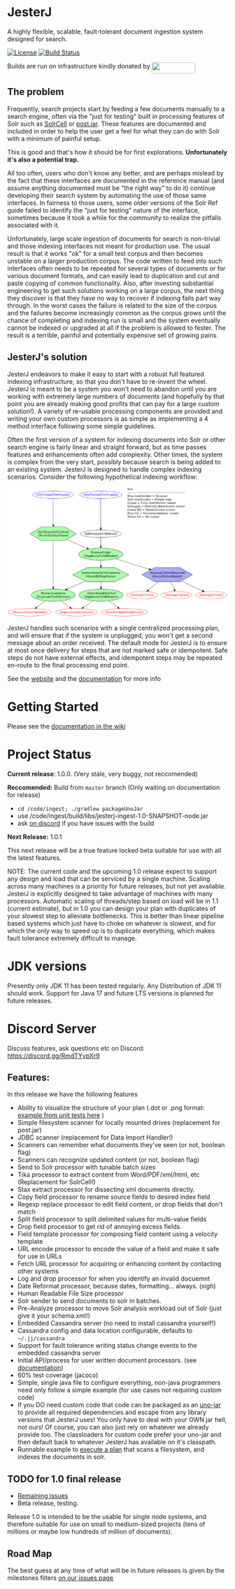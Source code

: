 JesterJ
=======
A highly flexible, scalable, fault-tolerant document ingestion system designed for search.

[![License](https://img.shields.io/badge/license-Apache%202.0-B70E23.svg?style=plastic)](http://www.opensource.org/licenses/Apache-2.0)
[![Build Status](https://github.com/nsoft/jesterj/actions/workflows/gradle.yml/badge.svg)](https://github.com/nsoft/jesterj/actions)

Builds are run on infrastructure kindly donated by [<img align="top" src="https://crave.io/wp-content/uploads/2022/09/Crave_logo_black_bg-e1663023213710.png" alt="" width="100px" height="26px">](https://crave.io/)


## The problem
Frequently, search projects start by feeding a few documents manually to a search engine, often via the "just for testing" built in processing features of Solr such as [SolrCell](https://solr.apache.org/guide/6_6/uploading-data-with-solr-cell-using-apache-tika.html) or [post.jar](https://solr.apache.org/guide/6_6/post-tool.html#simpleposttool).
These features are documented and included in order to help the user get a feel for what they can do with Solr with a minimum of painful setup.

This is good and that's how it should be for first explorations. **Unfortunately it's also a potential trap.**

All too often, users who don't know any better, and are perhaps mislead by the fact that these interfaces are documented in the reference manual (and assume anything documented must be "the right way" to do it) continue developing their search system by automating the use of those same interfaces.
In fairness to those users, some older versions of the Solr Ref guide failed to identify the "just for testing" nature of the interface, sometimes because it took a while for the community to realize the pitfalls associated with it.

Unfortunately, large scale ingestion of documents for search is non-trivial and those indexing interfaces not meant for production use.
The usual result is that it works "ok" for a small test corpus and then becomes unstable on a larger production corpus.
The code written to feed into such interfaces often needs to be repeated for several types of documents or for various document formats, and can easily lead to duplication and cut and paste copying of common functionality.
Also, after investing substantial engineering to get such solutions working on a large corpus, the next thing they discover is that they have no way to recover if indexing fails part way through.
In the worst cases the failure is related to the size of the corpus and the failures become increasingly common as the corpus grows until the chance of completing and indexing run is small and the system eventually cannot be indexed or upgraded at all if the problem is allowed to fester.
The result is a terrible, painful and potentially expensive set of growing pains.

## JesterJ's solution

JesterJ endeavors to make it easy to start with a robust full featured indexing infrastructure, so that you don't have to re-invent the wheel.
JesterJ is meant to be a system you won't need to abandon until you are working with extremely large numbers of documents (and hopefully by that point you are already making good profits that can pay for a large custom solution!).
A variety of re-usable processing components are provided and writing your own custom processors is as simple as implementing a 4 method interface following some simple guidelines.

Often the first version of a system for indexing documents into Solr or other search engine is fairly linear and straight forward, but as time passes features and enhancements often add complexity.
Other times, the system is complex from the very start, possibly because search is being added to an existing system.
JesterJ is designed to handle complex indexing scenarios.
Consider the following hypothetical indexing workflow:

![Complex Processing](https://raw.githubusercontent.com/nsoft/jesterj/79ed481c7c0b98469e3e41c96b92170837a26130/code/examples/routing/complex-routing.png)

JesterJ handles such scenarios with a single centralized processing plan, and will ensure that if the system is unplugged, you won't get a second message about an order received. The default mode for JesterJ is to ensure at most once delivery for steps that are not marked safe or idempotent. Safe steps do not have external effects, and idempotent steps may be repeated en-route to the final processing end point.

See the [website](http://www.jesterj.org) and the [documentation](https://github.com/nsoft/jesterj/wiki/Documentation) for more info

# Getting Started

Please see the [documentation in the wiki](https://github.com/nsoft/jesterj/wiki/Documentation)

# Project Status

**Current release**: 1.0.0. (Very stale, very buggy, not reccomended)

**Reccomended:** Build from `master` branch (Only waiting on documentation for release)

 - `cd /code/ingest; ./gradlew packageUnoJar`
 - use /code/ingest/build/libs/jesterj-ingest-1.0-SNAPSHOT-node.jar
 - ask [on discord](https://discord.com/invite/RmdTYvpXr9) if you have issues with the build

**Next Release:** 1.0.1

This next release will be a true feature locked beta suitable for use with all the latest features.

NOTE: The current code and the upcoming 1.0 release expect to support any design and load that can be serviced by a single machine.
Scaling across many machines is a priority for future releases, but not yet available.
JesterJ is explicitly designed to take advantage of machines with many processors.
Automatic scaling of threads/step based on load will be in 1.1 (current estimate), but in 1.0 you can design your plan with duplicates of your slowest step to alleviate bottlenecks.
This is better than linear pipeline based systems which just have to choke on whatever is slowest, and for which the only way to speed up is to duplicate everything, which makes fault tolerance extremely difficult to manage.

# JDK versions

Presently only JDK 11 has been tested regularly. Any Distribution of JDK 11 should work. Support for Java 17 and future LTS versions is planned for future releases.

# Discord Server

Discuss features, ask questions etc on Discord: https://discord.gg/RmdTYvpXr9

## Features:

In this release we have the following features

* Ability to visualize the structure of your plan (.dot or .png format: [example from unit tests here](https://tinyurl.com/22k7tu74) )
* Simple filesystem scanner for locally mounted drives (replacement for post.jar)
* JDBC scanner (replacement for Data Import Handler!)
* Scanners can remember what documents they've seen (or not, boolean flag)
* Scanners can recognize updated content (or not, boolean flag)
* Send to Solr processor with tunable batch sizes
* Tika processor to extract content from Word/PDF/xml/html, etc (Replacement for SolrCell!)
* Stax extract processor for dissecting xml documents directly.
* Copy field processor to rename source fields to desired index field
* Regexp replace processor to edit field content, or drop fields that don't match
* Split field processor to split delimited values for multi-value fields
* Drop field processor to get rid of annoying excess fields.
* Field template processor for composing field content using a velocity template
* URL encode processor to encode the value of a field and make it safe for use in URLs
* Fetch URL processor for acquiring or enhancing content by contacting other systems
* Log and drop processor for when you identify an invalid docuemnt
* Date Reformat processor, because dates, formatting... always. (*sigh*)
* Human Readable File Size processor
* Solr sender to send documents to solr in batches.
* Pre-Analyze processor to move Solr analysis workload out of Solr (just give it your schema.xml!)
* Embedded Cassandra server (no need to install cassandra yourself!)
* Cassandra config and data location configurable, defaults to `~/.jj/cassandra`
* Support for fault tolerance writing status change events to the embedded cassandra server
* Initial API/process for user written document processors. (see [documentation](https://github.com/nsoft/jesterj/wiki/Documentation))
* 60% test coverage (jacoco)
* Simple, single java file to configure everything, non-java programmers need only follow a simple example (for use cases not requiring custom code)
* If you DO need custom code that code can be packaged as an [uno-jar](https://github.com/nsoft/uno-jar) to provide all required dependencies and escape from any library versions that JesterJ uses! You only have to deal with your OWN jar hell, not ours! Of course, you can also just rely on whatever we already provide too. The classloaders for custom code prefer your uno-jar and then default back to whatever JesterJ has available on it's classpath.
* Runnable example to [execute a plan](https://github.com/nsoft/jesterj/blob/master/code/ingest/README.md) that scans a filesystem, and indexes the documents in solr.


## TODO for 1.0 final release
 * [Remaining issues](https://github.com/nsoft/jesterj/issues?q=is%3Aopen+is%3Aissue+milestone%3A1.0)
 * Beta release, testing.

Release 1.0 is intended to be the usable for single node systems, and therefore suitable for use on small to medium-sized projects (tens of millions or maybe low hundreds of million of documents).

## Road Map

The best guess at any time of what will be in future releases is given by the milestones filters [on our issues page](https://github.com/nsoft/jesterj/issues)
